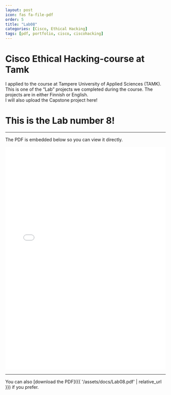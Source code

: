 ```yaml
---
layout: post
icon: fas fa-file-pdf
order: 5
title: "Lab08"
categories: [Cisco, Ethical Hacking]
tags: [pdf, portfolio, cisco, ciscohacking]
---
```


# Cisco Ethical Hacking-course at Tamk

I applied to the course at Tampere University of Applied Sciences (TAMK).  
This is one of the “Lab” projects we completed during the course. The projects are in either Finnish or English.  
I will also upload the Capstone project here!

# This is the Lab number 8!

---

The PDF is embedded below so you can view it directly.

<iframe src="{{ '/assets/docs/Lab08.pdf' | relative_url }}" width="100%" height="700px" style="border:none;"></iframe>

---

You can also [download the PDF]({{ '/assets/docs/Lab08.pdf' | relative_url }}) if you prefer.
